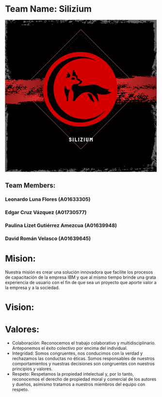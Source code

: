 # Team Name: Silizium
![](Silizium.png)

## Team Members: 
### Leonardo Luna Flores (A01633305)
### Edgar Cruz Vázquez (A01730577)
### Paulina Lizet Gutiérrez Amezcua (A01639948)
### David Román Velasco (A01639645)

# Mision:

Nuestra misión es crear una solución innovadora que facilite los procesos de capacitación de la empresa IBM y que al mismo tiempo brinde una grata experiencia de usuario con el fin de que sea un proyecto que aporte valor a la empresa y a la sociedad.

# Vision:



# Valores:
* Colaboración: Reconocemos el trabajo colaborativo y multidisciplinario. Anteponemos el éxito colectivo por encima del individual.
* Integridad: Somos congruentes, nos conducimos con la verdad y rechazamos las conductas no éticas. Somos responsables de nuestros comportamientos y nuestras decisiones son congruentes con nuestros principios y valores.
* Respeto: Respetamos la propiedad intelectual y, por lo tanto, reconocemos el derecho de propiedad moral y comercial de los autores y dueños, asimismo tratamos a nuestros miembros del equipo con respeto.




